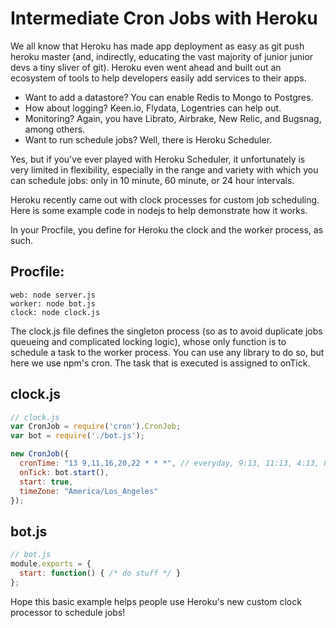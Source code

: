 # Intermediate Cron Jobs with Heroku

We all know that Heroku has made app deployment as easy as git push heroku master (and, indirectly, educating the vast majority of junior junior devs a tiny sliver of git). Heroku even went ahead and built out an ecosystem of tools to help developers easily add services to their apps.

- Want to add a datastore? You can enable Redis to Mongo to Postgres.
- How about logging? Keen.io, Flydata, Logentries can help out.
- Monitoring? Again, you have Librato, Airbrake, New Relic, and Bugsnag, among others.
- Want to run schedule jobs? Well, there is Heroku Scheduler.

Yes, but if you've ever played with Heroku Scheduler, it unfortunately is very limited in flexibility, especially in the range and variety with which you can schedule jobs: only in 10 minute, 60 minute, or 24 hour intervals.

Heroku recently came out with clock processes for custom job scheduling. Here is some example code in nodejs to help demonstrate how it works.

In your Procfile, you define for Heroku the clock and the worker process, as such.

## Procfile:

```
web: node server.js
worker: node bot.js
clock: node clock.js
```

The clock.js file defines the singleton process (so as to avoid duplicate jobs queueing and complicated locking logic), whose only function is to schedule a task to the worker process. You can use any library to do so, but here we use npm's cron. The task that is executed is assigned to onTick.

## clock.js

```javascript
// clock.js
var CronJob = require('cron').CronJob;
var bot = require('./bot.js');

new CronJob({
  cronTime: "13 9,11,16,20,22 * * *", // everyday, 9:13, 11:13, 4:13, 8:13,
  onTick: bot.start(),
  start: true,
  timeZone: "America/Los_Angeles"
});
```

## bot.js

```javascript
// bot.js
module.exports = {
  start: function() { /* do stuff */ }
};
```

Hope this basic example helps people use Heroku's new custom clock processor to schedule jobs!